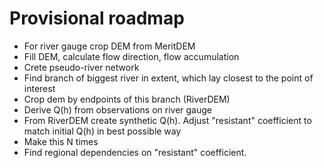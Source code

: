 # Provisional roadmap

* For river gauge crop DEM from MeritDEM
* Fill DEM, calculate flow direction, flow accumulation
* Crete pseudo-river network
* Find branch of biggest river in extent, which lay closest to the point of interest
* Crop dem by endpoints of this branch (RiverDEM)
* Derive Q(h) from observations on river gauge
* From RiverDEM create synthetic Q(h). Adjust "resistant" coefficient to match initial Q(h) in best possible way
* Make this N times
* Find regional dependencies on "resistant" coefficient.
